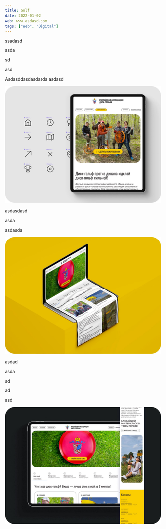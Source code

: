```yaml
---
title: Golf
date: 2022-01-02
web: www.asdasd.com
tags: ["Web", "Digital"]
---
```


ssadasd

asda

sd

asd

Asdasddasdasdasda asdasd

![asda](asda.jpg)

asdasdasd

asda

asdasda

![asdasd](asdasd.jpg)

asdad

asda

sd

ad

asd

![asdasdadd](asdasdadd.jpg)
